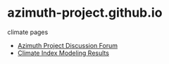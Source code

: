 # azimuth-project.github.io
climate pages

<ul>
<li><a href="https://github.com/orgs/azimuth-project/discussions/">Azimuth Project Discussion Forum</a></li>

<li><a href="https://pukpr.github.io/results/image_results.html">Climate Index Modeling Results</a></li>


</ul>



